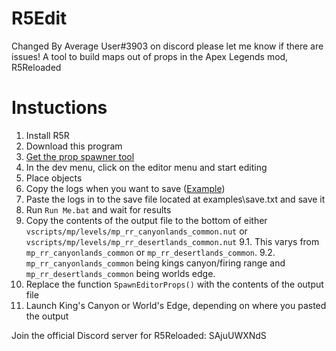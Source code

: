 # R5Edit
Changed By Average User#3903 on discord please let me know if there are issues!
A tool to build maps out of props in the Apex Legends mod, R5Reloaded

# Instuctions

1. Install R5R
2. Download this program
3. [Get the prop spawner tool](https://github.com/mostlyfireproof/scripts_r5/tree/SalEditor)
4. In the dev menu, click on the editor menu and start editing
5. Place objects
6. Copy the logs when you want to save \([Example](https://cdn.upload.systems/uploads/3rsUNfag.png)\)
7. Paste the logs in to the save file located at examples\save.txt and save it
8. Run `Run Me.bat` and wait for results
9. Copy the contents of the output file to the bottom of either `vscripts/mp/levels/mp_rr_canyonlands_common.nut` or `vscripts/mp/levels/mp_rr_desertlands_common.nut`
 9.1. This varys from `mp_rr_canyonlands_common` or `mp_rr_desertlands_common`.
  9.2. `mp_rr_canyonlands_common` being kings canyon/firing range and `mp_rr_desertlands_common` being worlds edge.
10. Replace the function `SpawnEditorProps()` with the contents of the output file
11. Launch King's Canyon or World's Edge, depending on where you pasted the output


Join the official Discord server for R5Reloaded: SAjuUWXNdS
